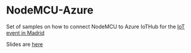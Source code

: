 # NodeMCU-Azure
Set of samples on how to connect NodeMCU to Azure IoTHub for the [IoT event in Madrid](https://www.meetup.com/es-ES/IoT-un-mundo-conectado/events/247094054/
)

Slides are [here](https://www.meetup.com/es-ES/IoT-un-mundo-conectado/events/247094054/)
